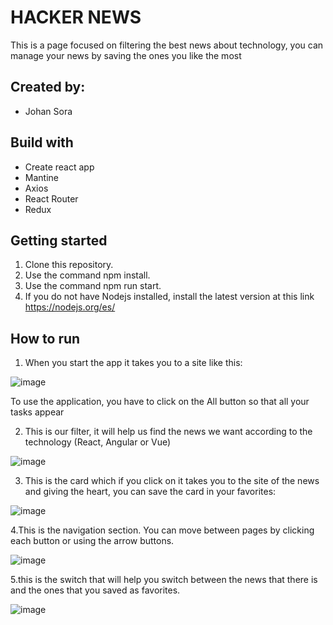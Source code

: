 # HACKER NEWS

This is a page focused on filtering the best news about technology, you can manage your news by saving the ones you like the most

## Created by:

- Johan Sora

## Build with

- Create react app
- Mantine
- Axios
- React Router
- Redux

## Getting started

1. Clone this repository.
2. Use the command npm install.
3. Use the command npm run start.
4. If you do not have Nodejs installed, install the latest version at this link https://nodejs.org/es/

## How to run

1. When you start the app it takes you to a site like this:

![image](https://user-images.githubusercontent.com/97265315/181220666-28e61243-3289-4407-bc96-361542a359ff.png)

To use the application, you have to click on the All button so that all your tasks appear

2. This is our filter, it will help us find the news we want according to the technology (React, Angular or Vue)

![image](https://user-images.githubusercontent.com/97265315/181215634-8e532bf6-3249-4053-a804-af7aeabbe399.png)

3. This is the card which if you click on it takes you to the site of the news and giving the heart, you can save the card in your favorites:

![image](https://user-images.githubusercontent.com/97265315/181215947-d98c7b52-56b7-46ac-bb3d-2bdc8c51f887.png)

4.This is the navigation section. You can move between pages by clicking each button or using the arrow buttons.

![image](https://user-images.githubusercontent.com/97265315/181216020-1ad81e2c-f52f-4437-99eb-3f800473146a.png)

5.this is the switch that will help you switch between the news that there is and the ones that you saved as favorites.

![image](https://user-images.githubusercontent.com/97265315/181216245-d790390d-f11e-46a9-a24b-efd327402a09.png)
